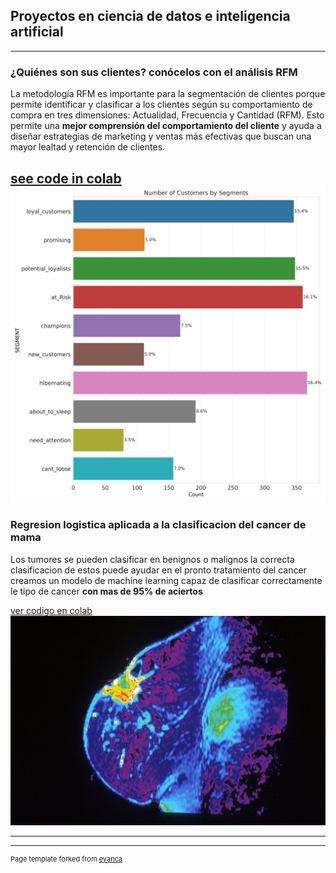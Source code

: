 ## Proyectos en ciencia de datos e inteligencia artificial

---
### ¿Quiénes son sus clientes? conócelos con el análisis RFM
La metodología RFM es importante para la segmentación de clientes porque permite identificar y clasificar a los clientes según su comportamiento de compra en tres dimensiones: Actualidad, Frecuencia y Cantidad (RFM). Esto permite una **mejor comprensión del comportamiento del cliente** y ayuda a diseñar estrategias de marketing y ventas más efectivas que buscan una mayor lealtad y retención de clientes.



[see code in colab](https://colab.research.google.com/drive/17j9oQlfvI6dEIuYfOGME86F1B8Jdg1bM?usp=share_link)
<img src="images/clients_by_segment.jpg?raw=true"/>
---
### Regresion logistica aplicada a la clasificacion del cancer de mama
Los tumores se pueden clasificar en benignos o malignos la correcta clasificacion de estos puede ayudar en el pronto tratamiento del cancer creamos un modelo de machine learning capaz de clasificar correctamente  le tipo de cancer **con mas de 95% de aciertos**


[ver codigo en colab](https://colab.research.google.com/drive/1BudwpqHo9BXVn9v1iQOsNiNwxC7HGRh9?usp=share_link)
<img src="images/nci-vol-2706-150-fmri-del-pecho.jpg?raw=true"/>

---




---
<p style="font-size:11px">Page template forked from <a href="https://github.com/evanca/quick-portfolio">evanca</a></p>
<!-- Remove above link if you don't want to attibute -->
